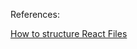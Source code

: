 References:

[How to structure React Files](https://blog.webdevsimplified.com/2022-07/react-folder-structure/)
